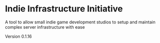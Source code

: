 # Indie Infrastructure Initiative
A tool to allow small indie game development studios to setup and maintain complex server infrastructure with ease

Version 0.1.16
